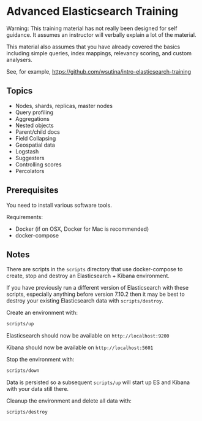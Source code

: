 # Advanced Elasticsearch Training

Warning:
This training material has not really been designed for self guidance.
It assumes an instructor will verbally explain a lot of the material.

This material also assumes that you have already covered the basics including
simple queries, index mappings, relevancy scoring, and custom analysers.

See, for example, https://github.com/wsutina/intro-elasticsearch-training

## Topics

- Nodes, shards, replicas, master nodes
- Query profiling
- Aggregations
- Nested objects
- Parent/child docs
- Field Collapsing
- Geospatial data
- Logstash
- Suggesters
- Controlling scores
- Percolators

## Prerequisites

You need to install various software tools.

Requirements:

- Docker (if on OSX, Docker for Mac is recommended)
- docker-compose


## Notes

There are scripts in the `scripts` directory that use docker-compose to create, stop and destroy an Elasticsearch + Kibana environment.

If you have previously run a different version of Elasticsearch with these scripts,
especially anything before version 7.10.2
then it may be best to destroy your existing Elasticsearch data with `scripts/destroy`.

Create an environment with:
```bash
scripts/up
```

Elasticsearch should now be available on `http://localhost:9200`

Kibana should now be available on `http://localhost:5601`

Stop the environment with:
```bash
scripts/down
```
Data is persisted so a subsequent `scripts/up` will start up ES and Kibana with your data still there.

Cleanup the environment and delete all data with:
```bash
scripts/destroy
```
